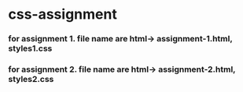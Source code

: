 # css-assignment
### for assignment 1. file name are html-> assignment-1.html, styles1.css
### for assignment 2. file name are html-> assignment-2.html, styles2.css
